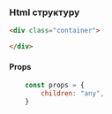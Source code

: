 ### Html структуру

```html
<div class="container">

</div>
```

#### Props

```js
    const props = {
	    children: "any",
    }
```
